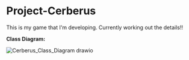 # Project-Cerberus
This is my game that I'm developing. Currently working out the details!!

**Class Diagram:**


![Cerberus_Class_Diagram drawio](https://github.com/Mickael723/Project-Cerberus/assets/137257750/fa674708-2a16-4e18-b083-90e8eb3d4343)

